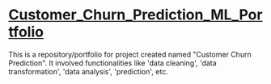 # [Customer_Churn_Prediction_ML_Portfolio](https://github.com/Vibhor2256/Customer-Churn-Prediction_ML)

This is a repository/portfolio for project created named "Customer Churn Prediction". It involved functionalities like 'data cleaning', 'data transformation', 'data analysis', 'prediction', etc.

